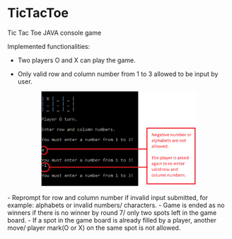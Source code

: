 # TicTacToe
Tic Tac Toe JAVA console game

Implemented functionalities:

- Two players O and X can play the game.

- Only valid row and column number from 1 to 3 allowed to be input by user.
<p align="center">
  <img src="https://github.com/munagurung/ProjectImages/blob/master/tictactoe/invalidnumber.PNG" width="350"/>
</p>
- Reprompt for row and column number if invalid input submitted, for example: alphabets or invalid numbers/ characters.
- Game is ended as no winners if there is no winner by round 7/ only two spots left in the game board.
- If a spot in the game board is already filled by a player, another move/ player mark(O or X) on the same spot is not allowed.
